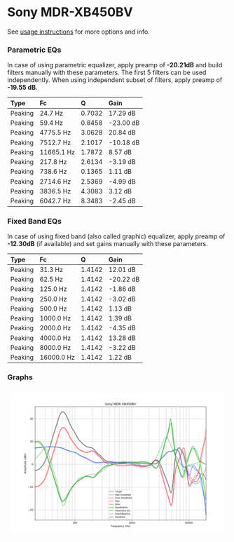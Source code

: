 # Sony MDR-XB450BV
See [usage instructions](https://github.com/jaakkopasanen/AutoEq#usage) for more options and info.

### Parametric EQs
In case of using parametric equalizer, apply preamp of **-20.21dB** and build filters manually
with these parameters. The first 5 filters can be used independently.
When using independent subset of filters, apply preamp of **-19.55 dB**.

| Type    | Fc         |      Q | Gain      |
|:--------|:-----------|:-------|:----------|
| Peaking | 24.7 Hz    | 0.7032 | 17.29 dB  |
| Peaking | 59.4 Hz    | 0.8458 | -23.00 dB |
| Peaking | 4775.5 Hz  | 3.0628 | 20.84 dB  |
| Peaking | 7512.7 Hz  | 2.1017 | -10.18 dB |
| Peaking | 11665.1 Hz | 1.7872 | 8.57 dB   |
| Peaking | 217.8 Hz   | 2.6134 | -3.19 dB  |
| Peaking | 738.6 Hz   | 0.1365 | 1.11 dB   |
| Peaking | 2714.6 Hz  | 2.5369 | -4.99 dB  |
| Peaking | 3836.5 Hz  | 4.3083 | 3.12 dB   |
| Peaking | 6042.7 Hz  | 8.3483 | -2.45 dB  |

### Fixed Band EQs
In case of using fixed band (also called graphic) equalizer, apply preamp of **-12.30dB**
(if available) and set gains manually with these parameters.

| Type    | Fc         |      Q | Gain      |
|:--------|:-----------|:-------|:----------|
| Peaking | 31.3 Hz    | 1.4142 | 12.01 dB  |
| Peaking | 62.5 Hz    | 1.4142 | -20.22 dB |
| Peaking | 125.0 Hz   | 1.4142 | -1.86 dB  |
| Peaking | 250.0 Hz   | 1.4142 | -3.02 dB  |
| Peaking | 500.0 Hz   | 1.4142 | 1.13 dB   |
| Peaking | 1000.0 Hz  | 1.4142 | 1.39 dB   |
| Peaking | 2000.0 Hz  | 1.4142 | -4.35 dB  |
| Peaking | 4000.0 Hz  | 1.4142 | 13.28 dB  |
| Peaking | 8000.0 Hz  | 1.4142 | -3.22 dB  |
| Peaking | 16000.0 Hz | 1.4142 | 1.22 dB   |

### Graphs
![](./Sony%20MDR-XB450BV.png)